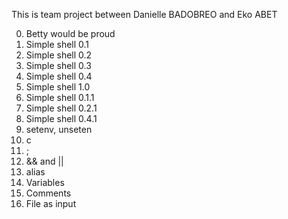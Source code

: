 This is team project between Danielle BADOBREO and Eko ABET

0. Betty would be proud
1. Simple shell 0.1
2. Simple shell 0.2
3. Simple shell 0.3
4. Simple shell 0.4
5. Simple shell 1.0
6. Simple shell 0.1.1
7. Simple shell 0.2.1
8. Simple shell 0.4.1
9. setenv, unseten
10. c
11. ;
12. && and ||
13. alias
14. Variables
15. Comments
16. File as input
